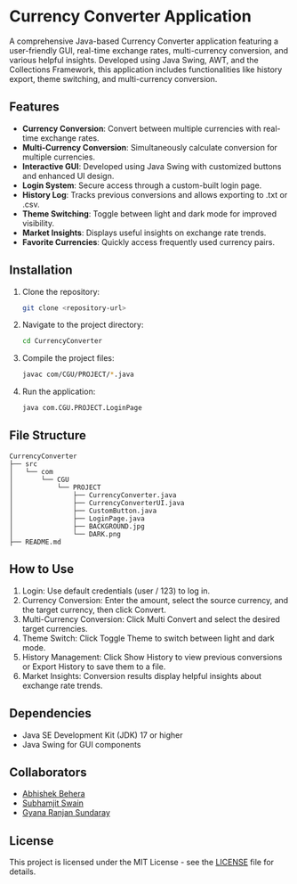 # Currency Converter Application

A comprehensive Java-based Currency Converter application featuring a user-friendly GUI, real-time exchange rates, multi-currency conversion, and various helpful insights. Developed using Java Swing, AWT, and the Collections Framework, this application includes functionalities like history export, theme switching, and multi-currency conversion.

## Features

- **Currency Conversion**: Convert between multiple currencies with real-time exchange rates.
- **Multi-Currency Conversion**: Simultaneously calculate conversion for multiple currencies.
- **Interactive GUI**: Developed using Java Swing with customized buttons and enhanced UI design.
- **Login System**: Secure access through a custom-built login page.
- **History Log**: Tracks previous conversions and allows exporting to .txt or .csv.
- **Theme Switching**: Toggle between light and dark mode for improved visibility.
- **Market Insights**: Displays useful insights on exchange rate trends.
- **Favorite Currencies**: Quickly access frequently used currency pairs.

## Installation

1. Clone the repository:
   ```bash
   git clone <repository-url>
   ```
2. Navigate to the project directory:
   ```bash
   cd CurrencyConverter
   ```
3. Compile the project files:
   ```bash
   javac com/CGU/PROJECT/*.java
   ```
4. Run the application:
   ```bash
   java com.CGU.PROJECT.LoginPage
   ```

## File Structure
```
CurrencyConverter
├── src
│   └── com
│       └── CGU
│           └── PROJECT
│               ├── CurrencyConverter.java
│               ├── CurrencyConverterUI.java
│               ├── CustomButton.java
│               ├── LoginPage.java
│               ├── BACKGROUND.jpg
│               └── DARK.png
├── README.md
```

## How to Use
1. Login: Use default credentials (user / 123) to log in.
2. Currency Conversion: Enter the amount, select the source currency, and the target currency, then click Convert.
3. Multi-Currency Conversion: Click Multi Convert and select the desired target currencies.
4. Theme Switch: Click Toggle Theme to switch between light and dark mode.
5. History Management: Click Show History to view previous conversions or Export History to save them to a file.
6. Market Insights: Conversion results display helpful insights about exchange rate trends.

## Dependencies
- Java SE Development Kit (JDK) 17 or higher
- Java Swing for GUI components

## Collaborators
- [Abhishek Behera](https://github.com/abhishek-1516)
- [Subhamjit Swain](https://github.com/subhamjit06)
- [Gyana Ranjan Sundaray](https://github.com/GYANA20-2004)

## License
This project is licensed under the MIT License - see the [LICENSE](LICENSE) file for details.
